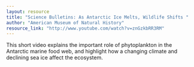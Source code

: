 ```yaml
---
layout: resource
title: "Science Bulletins: As Antarctic Ice Melts, Wildlife Shifts "
author: "American Museum of Natural History"
resource_link: "http://www.youtube.com/watch?v=znGzkbRR3RM"
---
```


This short video explains the important role of phytoplankton in the Antarctic marine food web, and highlight how a changing climate and declining sea ice affect the ecosystem.
